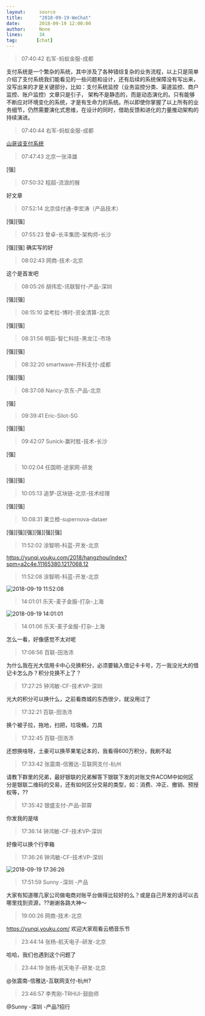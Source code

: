 ```yaml
---
layout:     source 
title:      "2018-09-19-WeChat"
date:       2018-09-19 12:00:00
author:     None
lines:      34 
tag:       [chat]
---
```

> 07:40:42  右军-蚂蚁金服-成都  
   
支付系统是一个繁杂的系统，其中涉及了各种错综复杂的业务流程，以上只是简单介绍了支付系统我们能看见的一些问题和设计，还有后续的系统保障没有写出来，没写出来的才是关键部分，比如：支付系统监控（业务监控分类、渠道监控、商户监控、账户监控）文章只是引子， 架构不是静态的，而是动态演化的。只有能够不断应对环境变化的系统，才是有生命力的系统。所以即使你掌握了以上所有的业务细节，仍然需要演化式思维，在设计的同时，借助反馈和进化的力量推动架构的持续演进。  
   
> 07:40:44  右军-蚂蚁金服-成都  
   
[山哥谈支付系统
](http://mp.weixin.qq.com/s?__biz=MzIxMzEzMjM5NQ==&amp;amp;amp;mid=2651030233&amp;amp;amp;idx=1&amp;amp;amp;sn=c8c4f3b1c175b1a9178ff9ebc0e90f9f&amp;amp;amp;chksm=8c4c57ddbb3bdecb9795124d8acbba61ddb2fd7d3a053498ba8c44e1f9aa9466399e21bdbb1f&amp;amp;amp;mpshare=1&amp;amp;amp;scene=1&amp;amp;amp;srcid=0919spPSof3y9C9uYIzbg2Vs#rd)  
   
> 07:47:43  北京一张泽雄  
   
[强]  
   
> 07:50:32  程超-流浪的猴  
   
好文章  
   
> 07:52:14  北京佳付通-李宏涛（产品技术）  
   
[强][强]  
   
> 07:55:23  曾卓-长丰集团-架构师-长沙  
   
[强][强] 确实写的好  
   
> 08:02:43  网商-技术-北京  
   
这个是首发吧  
   
> 08:05:26  胡伟宏-讯联智付-产品-深圳  
   
[强][强]  
   
> 08:15:10  梁考拉-博时-资金清算-北京  
   
[强][强]  
   
> 08:31:56  明函-智仁科技-黑龙江-市场  
   
[强][强]  
   
> 08:32:20  smartwave-开科支付-成都  
   
[强][强]  
   
> 08:37:08  Nancy-京东-产品-北京  
   
[强]  
   
> 09:39:41  Eric-Silot-SG  
   
[强][强]  
   
> 09:42:07  Sunick-赢时胜-技术-长沙  
   
[强]  
   
> 10:02:04  任国明-途家网-研发  
   
[强][强]  
   
> 10:05:13  追梦-区块链-北京-技术经理  
   
[强][强]  
   
> 10:08:31  果立橙-supernova-dataer  
   
[强][强][强][强][强][强]  
   
> 11:52:02  涂智明-科蓝-开发-北京  
   
https://yunqi.youku.com/2018/hangzhou/index?spm=a2c4e.11165380.1217068.12  
   
> 11:52:08  涂智明-科蓝-开发-北京  
   
![2018-09-19 11:52:08](http://static.cocolian.cn/img/20180919_115208.png) 
   
> 14:01:01  乐天-麦子金服-打杂-上海  
   
![2018-09-19 14:01:01](http://static.cocolian.cn/img/20180919_140101.png) 
   
> 14:01:06  乐天-麦子金服-打杂-上海  
   
怎么一看，好像感觉不太对呢  
   
> 17:06:56  百联-田浩沛  
   
为什么我在光大信用卡中心兑换积分，必须要输入借记卡卡号，万一我没光大的借记卡怎么办？积分兑换不上了？  
   
> 17:27:25  钟鸿敏-CF-技术VP-深圳  
   
光大的积分可以换什么，之前看商城的东西很少，就没用过了  
   
> 17:32:21  百联-田浩沛  
   
换个被子拉，拖地，扫把，垃圾桶，刀具  
   
> 17:32:45  百联-田浩沛  
   
还想换啥呀，土豪可以换苹果笔记本的，我看得600万积分，我刷不起  
   
> 17:33:42  张震南-信雅达-互联网支付-杭州  
   
请教下群里的兄弟，最好银联的兄弟解答下银联下发的对账文件ACOM中如何区分是银联二维码的交易，还有如何区分交易的类型，如：消费、冲正、撤销、预授权等，??  
   
> 17:35:42  银盛支付-产品-郭霄  
   
你发我的是啥  
   
> 17:36:14  钟鸿敏-CF-技术VP-深圳  
   
好像可以换个行李箱  
   
> 17:36:26  钟鸿敏-CF-技术VP-深圳  
   
![2018-09-19 17:36:26](http://static.cocolian.cn/img/20180919_173626.png) 
   
> 17:51:59  Sunny -深圳 -产品  
   
大家有知道哪几家公司做电商对账平台做得比较好的么？或是自己开发的话可以去哪里找到资源，??谢谢各路大神～  
   
> 19:00:26  网商-技术-北京  
   
https://yunqi.youku.com/ 欢迎大家观看云栖音乐节  
   
> 23:44:14  张杨-航天电子-研发-北京  
   
哈哈，我们也遇到这个问题了  
   
> 23:44:19  张杨-航天电子-研发-北京  
   
@张震南-信雅达-互联网支付-杭州?  
   
> 23:46:57  李秀刚-TRHUI-鼓励师  
   
@Sunny -深圳 -产品?招行  
   
